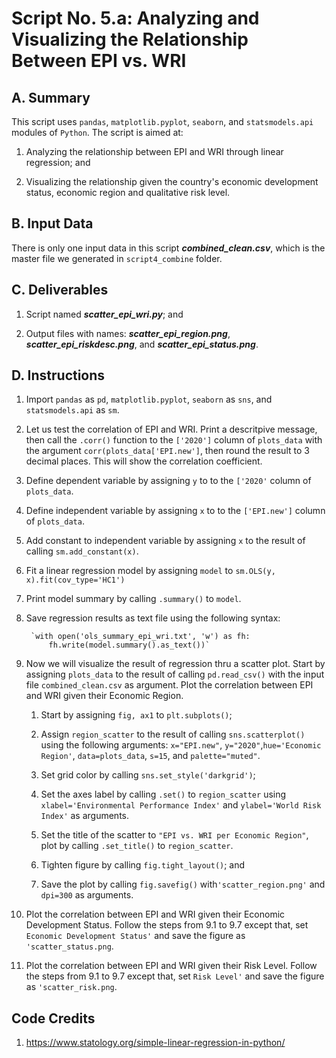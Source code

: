 # Script No. 5.a: Analyzing and Visualizing the Relationship Between EPI vs. WRI

## A. Summary

This script uses `pandas`, `matplotlib.pyplot`, `seaborn`, and `statsmodels.api` modules of `Python`. The script is aimed at:

1. Analyzing the relationship between EPI and WRI through linear regression; and

2. Visualizing the relationship given the country's economic development status, economic region and qualitative risk level.

## B. Input Data

There is only one input data in this script ***combined_clean.csv***, which is the master file we generated in `script4_combine` folder. 

## C. Deliverables

1. Script named ***scatter_epi_wri.py***; and

2. Output files with names: ***scatter_epi_region.png***, ***scatter_epi_riskdesc.png***, and ***scatter_epi_status.png***.

## D. Instructions

1. Import `pandas` as `pd`, `matplotlib.pyplot`, `seaborn` as `sns`, and `statsmodels.api` as `sm`.

2. Let us test the correlation of EPI and WRI. Print a descritpive message, then call the `.corr()` function to the `['2020']` column of `plots_data` with the argument `corr(plots_data['EPI.new']`, then round the result to 3 decimal places. This will show the correlation coefficient.

3. Define dependent variable by assigning `y` to to the `['2020'` column of `plots_data`.

4. Define independent variable by assigning `x` to to the `['EPI.new']` column of `plots_data`.

5. Add constant to independent variable by assigning `x` to the result of calling `sm.add_constant(x)`.

6. Fit a linear regression model by assigning `model` to `sm.OLS(y, x).fit(cov_type='HC1')`

7. Print model summary by calling `.summary()` to `model`.

8. Save regression results as text file using the following syntax:

        `with open('ols_summary_epi_wri.txt', 'w') as fh:
            fh.write(model.summary().as_text())`

9. Now we will visualize the result of regression thru a scatter plot. Start by assigning `plots_data` to the result of calling `pd.read_csv()` with the input file `combined_clean.csv` as argument. Plot the correlation between EPI and WRI given their Economic Region.

    1. Start by assigning `fig, ax1` to `plt.subplots()`;

    2. Assign  `region_scatter` to the result of calling `sns.scatterplot()` using the following arguments: `x="EPI.new"`, `y="2020"`,`hue='Economic Region'`, `data=plots_data`, `s=15`, and `palette="muted"`.

    3. Set grid color by calling `sns.set_style('darkgrid')`;

    4. Set the axes label by calling `.set()` to `region_scatter` using `xlabel='Environmental Performance Index'` and `ylabel='World Risk Index'` as arguments.

    5. Set the title of the scatter to `"EPI vs. WRI per Economic Region"`, plot by calling `.set_title()` to `region_scatter`.

    6. Tighten figure by calling `fig.tight_layout()`; and

    7. Save the plot by calling `fig.savefig()` with`'scatter_region.png'` and `dpi=300` as arguments.

10. Plot the correlation between EPI and WRI given their Economic Development Status. Follow the steps from 9.1 to 9.7 except that, set `Economic Development Status'` and save the figure as `'scatter_status.png`.

11. Plot the correlation between EPI and WRI given their Risk Level. Follow the steps from 9.1 to 9.7 except that, set `Risk Level'` and save the figure as `'scatter_risk.png`.

## Code Credits

1. https://www.statology.org/simple-linear-regression-in-python/


